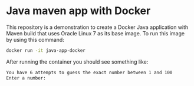 # Java maven app with Docker

This repository is a demonstration to create a Docker Java application with Maven build that uses Oracle Linux 7 as its base image.
To run this image by using this command:

```sh
docker run -it java-app-docker
```

After running the container you should see something like:

```sh
You have 6 attempts to guess the exact number between 1 and 100
Enter a number:
```


